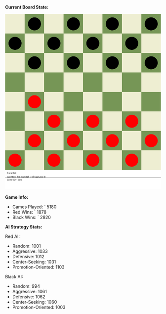 
**Current Board State:**  
<!-- START_GIF -->
![Checkers Game](./checkers_game.gif)
<!-- END_GIF -->

**Game Info:**  
- Games Played: `<!-- GAMES_PLAYED --> 5180
- Red Wins: `<!-- RED_WINS --> 1878
- Black Wins: `<!-- BLACK_WINS --> 2820

<!-- AI_STATS -->
**AI Strategy Stats:**

Red AI:
- Random: 1001
- Aggressive: 1033
- Defensive: 1012
- Center-Seeking: 1031
- Promotion-Oriented: 1103

Black AI:
- Random: 994
- Aggressive: 1061
- Defensive: 1062
- Center-Seeking: 1060
- Promotion-Oriented: 1003
